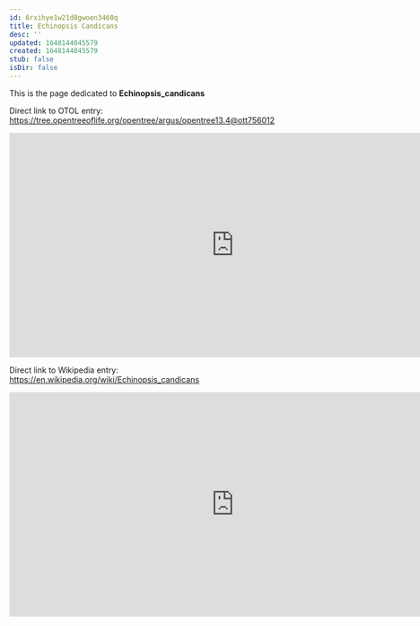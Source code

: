 ```yaml
---
id: 6rxihye1w21d8gwoen3460q
title: Echinopsis Candicans
desc: ''
updated: 1648144045579
created: 1648144045579
stub: false
isDir: false
---
```

This is the page dedicated to **Echinopsis_candicans**


Direct link to OTOL entry: https://tree.opentreeoflife.org/opentree/argus/opentree13.4@ott756012



<html>
    <body>
    <iframe src="https://tree.opentreeoflife.org/opentree/argus/opentree13.4@ott756012"
    width="800" height="400" frameborder="0" allowfullscreen> </iframe>
    </body>
</html>
    


Direct link to Wikipedia entry: https://en.wikipedia.org/wiki/Echinopsis_candicans



<html>
    <body>
    <iframe src="https://en.wikipedia.org/wiki/Echinopsis_candicans"
    width="800" height="400" frameborder="0" allowfullscreen> </iframe>
    </body>
</html>
    
